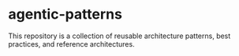# agentic-patterns
This repository is a collection of reusable architecture patterns, best practices, and reference architectures.
